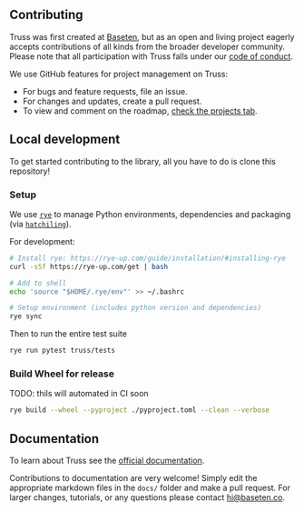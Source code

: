 ## Contributing

Truss was first created at [Baseten](https://baseten.co), but as an open and living project eagerly accepts contributions of all kinds from the broader developer community. Please note that all participation with Truss falls under our [code of conduct](CODE_OF_CONDUCT.md).

We use GitHub features for project management on Truss:

* For bugs and feature requests, file an issue.
* For changes and updates, create a pull request.
* To view and comment on the roadmap, [check the projects tab](https://github.com/orgs/basetenlabs/projects/3).

## Local development

To get started contributing to the library, all you have to do is clone this repository!

### Setup
We use [`rye`](https://rye-up.com/) to manage Python environments, dependencies and packaging (via [`hatchiling`](https://hatch.pypa.io/latest/)).

For development:

```bash
# Install rye: https://rye-up.com/guide/installation/#installing-rye
curl -sSf https://rye-up.com/get | bash

# Add to shell
echo 'source "$HOME/.rye/env"' >> ~/.bashrc

# Setup environment (includes python version and dependencies)
rye sync
```

Then to run the entire test suite

```bash
rye run pytest truss/tests
```
### Build Wheel for release
TODO: thils will automated in CI soon
```bash
rye build --wheel --pyproject ./pyproject.toml --clean --verbose
```

## Documentation

To learn about Truss see the [official documentation](https://truss.baseten.co).

Contributions to documentation are very welcome! Simply edit the appropriate markdown files in the `docs/` folder and make a pull request. For larger changes, tutorials, or any questions please contact [hi@baseten.co](mailto:hi@baseten.co).
